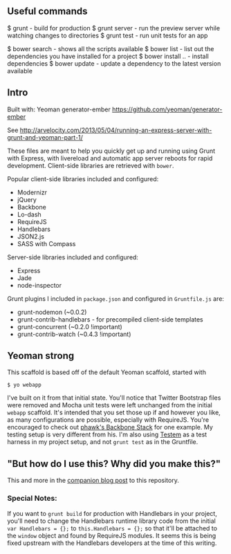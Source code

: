 ## Useful commands

$ grunt - build for production
$ grunt server - run the preview server while watching changes to directories
$ grunt test - run unit tests for an app

$ bower search - shows all the scripts available
$ bower list - list out the dependencies you have installed for a project
$ bower install <dep>..<depN> - install dependencies
$ bower update <dep> - update a dependency to the latest version available
 
## Intro

Built with: Yeoman generator-ember
https://github.com/yeoman/generator-ember

See http://arvelocity.com/2013/05/04/running-an-express-server-with-grunt-and-yeoman-part-1/

These files are meant to help you quickly get up and running using Grunt with Express, with livereload and automatic app server reboots for rapid development. Client-side libraries are retrieved with `bower`.

Popular client-side libraries included and configured:

* Modernizr
* jQuery
* Backbone
* Lo-dash
* RequireJS
* Handlebars
* JSON2.js
* SASS with Compass

Server-side libraries included and configured:

* Express
* Jade
* node-inspector

Grunt plugins I included in `package.json` and configured in `Gruntfile.js` are:

* grunt-nodemon (~0.0.2)
* grunt-contrib-handlebars - for precompiled client-side templates
* grunt-concurrent (~0.2.0 !important)
* grunt-contrib-watch (~0.4.3 !important)

## Yeoman strong

This scaffold is based off of the default Yeoman scaffold, started with

`$ yo webapp`

I've built on it from that initial state. You'll notice that Twitter Bootstrap files were removed and Mocha unit tests were left unchanged from the initial `webapp` scaffold. It's intended that you set those up if and however you like, as many configurations are possible, especially with RequireJS. You're encouraged to check out [phawk's Backbone Stack](https://github.com/phawk/Backbone-Stack) for one example. My testing setup is very different from his. I'm also using [Testem](https://github.com/airportyh/testem) as a test harness in my project setup, and not `grunt test` as in the Gruntfile.

## "But how do I use this? Why did you make this?"

This and more in the [companion blog post](http://arvelocity.com/2013/05/30/running-an-express-server-with-grunt-and-yeoman-part-2/) to this repository.

### Special Notes:

If you want to `grunt build` for production with Handlebars in your project, you'll need to change the Handlebars runtime library code from the initial `var Handlebars = {};` to `this.Handlebars = {};` so that it'll be attached to the `window` object and found by RequireJS modules. It seems this is being fixed upstream with the Handlebars developers at the time of this writing.
